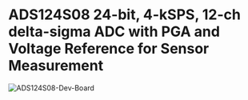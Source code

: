 # ADS124S08 24-bit, 4-kSPS, 12-ch delta-sigma ADC with PGA and Voltage Reference for Sensor Measurement
 ![ADS124S08-Dev-Board](https://user-images.githubusercontent.com/10842885/125737953-0102943c-48fc-4426-aa3a-64c3b3b5368c.png)

